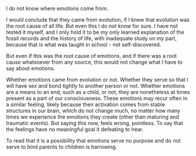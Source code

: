 I do not know where emotions come from.

I would conclude that they came from evolution, if I knew that evolution was the root cause of all life. But even this I do not know for sure. I have not tested it myself, and I only hold it to be my only learned explanation of the fossil records and the history of life, with inadequate study on my part, because that is what was taught in school - not self-discovered.

But even if this was the root cause of emotions, and if there was a root cause whatsoever from any source, this would not change what I have to say about emotions.

Whether emotions came from evolution or not. Whether they serve so that I will have sex and bond tightly to another person or not. Whether emotions are a means to an end, such as a child, or not, they are nonetheless at times present as a part of our consciousness. These emotions may recur often in a similar feeling, likely because their activation comes from stable structures in our brain, which do not change much, no matter how many times we experience the emotions they create (other than maturing and traumatic events). But saying this now, feels wrong, pointless. To say that the feelings have no meaningful goal it defeating to hear. 

To read that it is a possibility that emotions serve no purpose and do not serve to bind parents to children is harrowing.